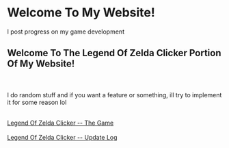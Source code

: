 # Welcome To My Website!

I post progress on my game development

## Welcome To The Legend Of Zelda Clicker Portion Of My Website!

<BR><BR>I do random stuff and if you want a feature or something, ill try to implement it for some reason lol<br><br>

[Legend Of Zelda Clicker -- The Game](lapmic5001.github.io/lozclicker.html)
<br><BR>
[Legend Of Zelda Clicker -- Update Log](lapmic5001.github.io/lozclickerupdatelog.txt)
